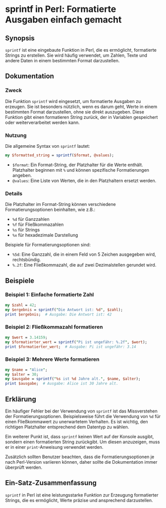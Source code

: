 <!--
Meta Description: # sprintf in Perl: Formatierte Ausgaben einfach gemacht ## Synopsis `sprintf` ist eine eingebaute Funktion in Perl, die es ermöglicht, formatierte Str...
Meta Keywords: die, ist, sprintf, perl, für
-->

# sprintf in Perl: Formatierte Ausgaben einfach gemacht

## Synopsis
`sprintf` ist eine eingebaute Funktion in Perl, die es ermöglicht, formatierte Strings zu erstellen. Sie wird häufig verwendet, um Zahlen, Texte und andere Daten in einem bestimmten Format darzustellen.

## Dokumentation

### Zweck
Die Funktion `sprintf` wird eingesetzt, um formatierte Ausgaben zu erzeugen. Sie ist besonders nützlich, wenn es darum geht, Werte in einem bestimmten Format darzustellen, ohne sie direkt auszugeben. Diese Funktion gibt einen formatieren String zurück, der in Variablen gespeichert oder weiterverarbeitet werden kann.

### Nutzung
Die allgemeine Syntax von `sprintf` lautet:

```perl
my $formatted_string = sprintf($format, @values);
```

- `$format`: Ein Format-String, der Platzhalter für die Werte enthält. Platzhalter beginnen mit `%` und können spezifische Formatierungen angeben.
- `@values`: Eine Liste von Werten, die in den Platzhaltern ersetzt werden.

### Details
Die Platzhalter im Format-String können verschiedene Formatierungsoptionen beinhalten, wie z.B.:
- `%d` für Ganzzahlen
- `%f` für Fließkommazahlen
- `%s` für Strings
- `%x` für hexadezimale Darstellung

Beispiele für Formatierungsoptionen sind:
- `%5d`: Eine Ganzzahl, die in einem Feld von 5 Zeichen ausgegeben wird, rechtsbündig.
- `%.2f`: Eine Fließkommazahl, die auf zwei Dezimalstellen gerundet wird.

## Beispiele

### Beispiel 1: Einfache formatierte Zahl
```perl
my $zahl = 42;
my $ergebnis = sprintf("Die Antwort ist: %d", $zahl);
print $ergebnis;  # Ausgabe: Die Antwort ist: 42
```

### Beispiel 2: Fließkommazahl formatieren
```perl
my $wert = 3.14159;
my $formatierter_wert = sprintf("Pi ist ungefähr: %.2f", $wert);
print $formatierter_wert;  # Ausgabe: Pi ist ungefähr: 3.14
```

### Beispiel 3: Mehrere Werte formatieren
```perl
my $name = "Alice";
my $alter = 30;
my $ausgabe = sprintf("%s ist %d Jahre alt.", $name, $alter);
print $ausgabe;  # Ausgabe: Alice ist 30 Jahre alt.
```

## Erklärung
Ein häufiger Fehler bei der Verwendung von `sprintf` ist das Missverstehen der Formatierungsoptionen. Beispielsweise führt die Verwendung von `%d` für einen Fließkommawert zu unerwartetem Verhalten. Es ist wichtig, den richtigen Platzhalter entsprechend dem Datentyp zu wählen.

Ein weiterer Punkt ist, dass `sprintf` keinen Wert auf der Konsole ausgibt, sondern einen formatierten String zurückgibt. Um diesen anzuzeigen, muss er in einer `print`-Anweisung verwendet werden.

Zusätzlich sollten Benutzer beachten, dass die Formatierungsoptionen je nach Perl-Version variieren können, daher sollte die Dokumentation immer überprüft werden.

## Ein-Satz-Zusammenfassung
`sprintf` in Perl ist eine leistungsstarke Funktion zur Erzeugung formatierter Strings, die es ermöglicht, Werte präzise und ansprechend darzustellen.